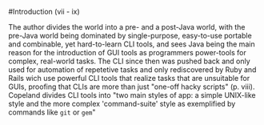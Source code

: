 #Introduction (vii - ix)

The author divides the world into a pre- and a post-Java world, with the pre-Java world being dominated by single-purpose, easy-to-use portable and combinable, yet hard-to-learn CLI tools, and sees Java being the main reason for the introduction of GUI tools as programmers power-tools for complex, real-world tasks.
The CLI since then was pushed back and only used for automation of repetetive tasks and only rediscovered by Ruby and Rails wich use powerful CLI tools that realize tasks that are unsuitable for GUIs, proofing that CLIs are more than just "one-off hacky scripts" (p. viii).
Copeland divides CLI tools into "two main styles of app: a simple UNIX-like style and the more complex 'command-suite' style as exemplified by commands like `git` or `gem`"

